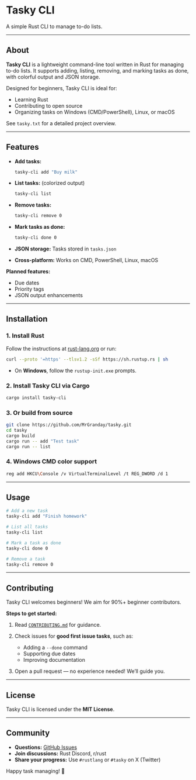 # Tasky CLI

A simple Rust CLI to manage to-do lists.

---

## About

**Tasky CLI** is a lightweight command-line tool written in Rust for managing to-do lists.
It supports adding, listing, removing, and marking tasks as done, with colorful output and JSON storage.

Designed for beginners, Tasky CLI is ideal for:

- Learning Rust
- Contributing to open source
- Organizing tasks on Windows (CMD/PowerShell), Linux, or macOS

See `tasky.txt` for a detailed project overview.

---

## Features

- **Add tasks:**

  ```bash
  tasky-cli add "Buy milk"
  ```

- **List tasks:** (colorized output)

  ```bash
  tasky-cli list
  ```

- **Remove tasks:**

  ```bash
  tasky-cli remove 0
  ```

- **Mark tasks as done:**

  ```bash
  tasky-cli done 0
  ```

- **JSON storage:** Tasks stored in `tasks.json`
- **Cross-platform:** Works on CMD, PowerShell, Linux, macOS

**Planned features:**

- Due dates
- Priority tags
- JSON output enhancements

---

## Installation

### 1. Install Rust

Follow the instructions at [rust-lang.org](https://www.rust-lang.org/tools/install) or run:

```bash
curl --proto '=https' --tlsv1.2 -sSf https://sh.rustup.rs | sh
```

- On **Windows**, follow the `rustup-init.exe` prompts.

### 2. Install Tasky CLI via Cargo

```bash
cargo install tasky-cli
```

### 3. Or build from source

```bash
git clone https://github.com/MrGranday/tasky.git
cd tasky
cargo build
cargo run -- add "Test task"
cargo run -- list
```

### 4. Windows CMD color support

```bash
reg add HKCU\Console /v VirtualTerminalLevel /t REG_DWORD /d 1
```

---

## Usage

```bash
# Add a new task
tasky-cli add "Finish homework"

# List all tasks
tasky-cli list

# Mark a task as done
tasky-cli done 0

# Remove a task
tasky-cli remove 0
```

---

## Contributing

Tasky CLI welcomes beginners! We aim for 90%+ beginner contributors.

**Steps to get started:**

1. Read [`CONTRIBUTING.md`](CONTRIBUTING.md) for guidance.
2. Check issues for **good first issue tasks**, such as:

   - Adding a `--done` command
   - Supporting due dates
   - Improving documentation

3. Open a pull request — no experience needed! We’ll guide you.

---

## License

Tasky CLI is licensed under the **MIT License**.

---

## Community

- **Questions:** [GitHub Issues](https://github.com/MrGranday/tasky/issues)
- **Join discussions:** Rust Discord, r/rust
- **Share your progress:** Use `#rustlang` or `#tasky` on X (Twitter)

Happy task managing! 🦀
